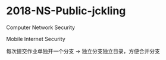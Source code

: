 # 2018-NS-Public-jckling

Computer Network Security

Mobile Internet Security

每次提交作业单独开一个分支 → 独立分支独立目录，方便合并分支